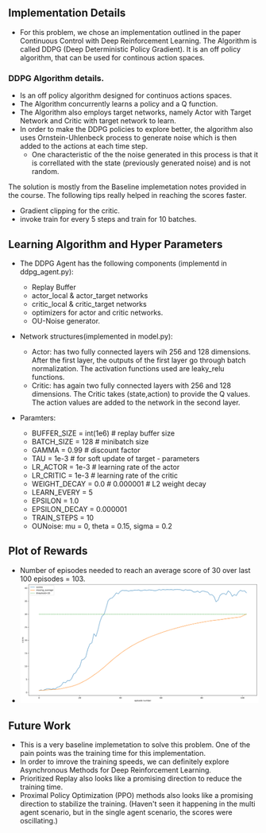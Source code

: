 ## Implementation Details
- For this problem, we chose an implementation outlined in the paper Continuous Control with Deep Reinforcement Learning. The Algorithm is called DDPG (Deep Deterministic Policy Gradient). It is an off policy algorithm, that can be used for continous action spaces. 

### DDPG Algorithm details. 
- Is an off policy algorithm designed for continuos actions spaces. 
- The Algorithm concurrently learns a policy and a Q function. 
- The Algorithm also employs target networks, namely Actor with Target Network and Critic with target network to learn. 
- In order to make the DDPG policies to explore better, the algorithm also uses Ornstein-Uhlenbeck process to generate noise which is then added to the actions at each time step. 
    - One characteristic of the the noise generated in this process is that it is correllated with the state (previously generated noise) and is not random. 

The solution is mostly from the Baseline implemetation notes provided in the course. The following tips really helped in reaching the scores faster. 
- Gradient clipping for the critic. 
- invoke train for every 5 steps and train for 10 batches.   

## Learning Algorithm and Hyper Parameters
- The DDPG Agent has the following components (implementd in ddpg_agent.py): 
    - Replay Buffer
    - actor_local & actor_target networks
    - critic_local & critic_target networks
    - optimizers for actor and critic networks. 
    - OU-Noise generator. 

- Network structures(implemented in model.py):
    - Actor: has two fully connected layers wih 256 and 128 dimensions. After the first layer, the outputs of the first layer go through batch normalization. The activation functions used are leaky_relu functions. 
    - Critic: has again two fully connected layers with 256 and 128 dimensions. The Critic takes (state,action) to provide the Q values. The action values are added to the network in the second layer. 

 - Paramters: 
    - BUFFER_SIZE = int(1e6)  # replay buffer size
    - BATCH_SIZE = 128        # minibatch size
    - GAMMA = 0.99            # discount factor
    - TAU = 1e-3              # for soft update of target       - parameters
    - LR_ACTOR = 1e-3         # learning rate of the actor
    - LR_CRITIC = 1e-3        # learning rate of the critic
    - WEIGHT_DECAY = 0.0  # 0.000001  # L2 weight decay
    - LEARN_EVERY = 5
    - EPSILON = 1.0
    - EPSILON_DECAY = 0.000001
    - TRAIN_STEPS = 10
    - OUNoise: mu = 0, theta = 0.15, sigma = 0.2



## Plot of Rewards
- Number of episodes needed to reach an average score of 30 over last 100 episodes = 103. 
- ![Scores vs Number of episodes plot](scores_plot.png)

## Future Work
- This is a very baseline implemetation to solve this problem. One of the pain points was the training time for this implementation. 
- In order to imrove the training speeds, we can definitely explore Asynchronous Methods for Deep Reinforcement Learning.
- Prioritized Replay also looks like a promising direction to reduce the training time. 
- Proximal Policy Optimization (PPO) methods also looks like a promising direction to stabilize the training. (Haven't seen it happening in the multi agent scenario, but in the single agent scenario, the scores were oscillating.)